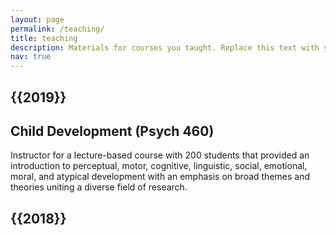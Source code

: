 ```yaml
---
layout: page
permalink: /teaching/
title: teaching
description: Materials for courses you taught. Replace this text with your description.
nav: true
---
```

<div class="teaching">

<h2 class="year">{{2019}}</h2>

<h2> Child Development (Psych 460) </h2>

<p> Instructor for a lecture-based course with 200 students that provided an introduction to perceptual, motor, cognitive, linguistic, social, emotional, moral, and atypical development with an emphasis on broad themes and theories uniting a diverse field of research.

<h2 class="year">{{2018}}</h2>


</div>

